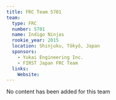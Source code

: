 ```yaml
---
title: FRC Team 5701
team:
  type: FRC
  number: 5701
  name: Indigo Ninjas
  rookie_year: 2015
  location: Shinjuku, Tôkyô, Japan
  sponsors:
    - Yukai Engineering Inc.
    - FIRST Japan FRC Team
  links:
    Website: 
---
```

No content has been added for this team